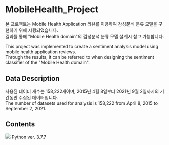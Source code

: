 # MobileHealth_Project
본 프로젝트는 Mobile Health Application 리뷰를 이용하여 감성분석 분류 모델을 구현하기 위해 시행되었습니다.  
결과를 통해 "Mobile Health domain"의 감성분석 분류 모델 설계시 참고 가능합니다.  
  
This project was implemented to create a sentiment analysis model using mobile health application reviews.  
Through the results, it can be referred to when designing the sentiment classifier of the "Mobile Health domain".

## Data Description
사용된 데이터 개수는 158,222개이며, 2015년 4월 8일부터 2021년 9월 2일까지의 기간동안 수집된 데이터입니다.  
The number of datasets used for analysis is 158,222 from April 8, 2015 to September 2, 2021.

## Contents
<img src="https://img.shields.io/badge/Python-3776AB?style=plastic&logo=Python&logoColor=white">
Python ver. 3.7.7

